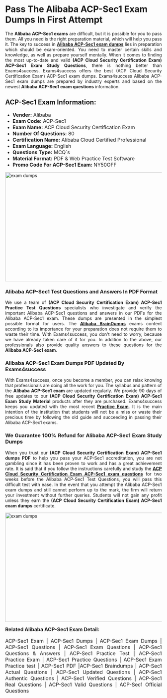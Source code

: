 <h1><strong><strong>Pass The Alibaba ACP-Sec1 Exam Dumps In First Attempt</strong></strong></h1> <p style="text-align:justify">The <strong>Alibaba ACP-Sec1 exams</strong> are difficult, but it is possible for you to pass them. All you need is the right preparation material, which will help you pass it. The key to success in <a href="https://www.exams4success.com/alibaba/acp-sec1-pdf-exam-dumps"><strong>Alibaba ACP-Sec1 exam dumps</strong></a> lies in preparation which should be exam-oriented. You need to master certain skills and knowledge, as well as prepare yourself mentally. When it comes to finding the most up-to-date and valid <strong>(ACP Cloud Security Certification Exam) ACP-Sec1 Exam Study Questions</strong>, there is nothing better than Exams4success. Exams4success offers the best (ACP Cloud Security Certification Exam) ACP-Sec1 exam dumps. Exams4success Alibaba ACP-Sec1 exam dumps are prepared by industry experts and based on the newest <strong>Alibaba ACP-Sec1 exam questions</strong> information.</p> <h2><strong><strong>ACP-Sec1 Exam Information:</strong></strong></h2> <ul> <li><span style="font-size:16px"><strong>Vender:</strong> Alibaba</span></li> <li><span style="font-size:16px"><strong>Exam Code:</strong> ACP-Sec1</span></li> <li><span style="font-size:16px"><strong>Exam Name:</strong> ACP Cloud Security Certification Exam</span></li> <li><span style="font-size:16px"><strong>Number Of Questions:</strong> 80</span></li> <li><span style="font-size:16px"><strong>Certification Name:</strong> Alibaba Cloud Certified Professional</span></li> <li><span style="font-size:16px"><strong>Exam Language:</strong> English</span></li> <li><span style="font-size:16px"><strong>Questions Type:</strong> MCQ`s</span></li> <li><span style="font-size:16px"><strong>Material Format:</strong> PDF & Web Practice Test Software</span></li> <li><span style="font-size:16px"><strong>Promo Code For ACP-Sec1 Exam: </strong>NY50OFF</span></li> </ul> <p><a href="https://www.exams4success.com/alibaba/acp-sec1-pdf-exam-dumps" rel="no-follow"><img alt="exam dumps" src="https://www.certcollections.com/uploads/content/infrist1.png" style="height:350px; width:750px" /></a></p> <h3><strong>Alibaba ACP-Sec1 Test Questions and Answers In PDF Format</strong></h3> <p style="text-align:justify">We use a team of <strong>(ACP Cloud Security Certification Exam) ACP-Sec1 Practice Test Questions</strong> specialists who investigate and verify the important Alibaba ACP-Sec1 questions and answers in our PDFs for the Alibaba ACP-Sec1 exam. These dumps are presented in the simplest possible format for users. The <a href="https://www.exams4success.com/alibaba-exam-dumps"><strong>Alibaba BrainDumps</strong></a> exams content according to its importance for your preparation does not require them to waste their time. With Exams4success, you don't need to worry, because we have already taken care of it for you. In addition to the above, our professionals also provide quality answers to these questions for the<strong> Alibaba ACP-Sec1 exam</strong>.</p> <h3><strong> Alibaba ACP-Sec1 Exam Dumps PDF Updated By Exams4success</strong></h3> <p style="text-align:justify">With Exams4success, once you become a member, you can relax knowing that professionals are doing all the work for you. The syllabus and pattern of the <strong>Alibaba ACP-Sec1 exam </strong>are updated regularly. We provide 90 days of free updates to our <strong>(ACP Cloud Security Certification Exam) ACP-Sec1 Exam Study Material</strong> products after they are purchased. Exams4success keeps you updated with the most recent <a href="https://www.exams4success.com/"><strong>Practice Exam</strong></a>. It is the main intention of the institution that students will not be a miss or waste their precious time by following the old guide and succeeding in passing their Alibaba ACP-Sec1 exams.</p> <h3 style="text-align:justify"><strong>We Guarantee 100% Refund for Alibaba ACP-Sec1 Exam Study Dumps</strong></h3> <p style="text-align:justify">When you trust our <strong>(ACP Cloud Security Certification Exam) ACP-Sec1 dumps PDF</strong> to help you pass your ACP-Sec1 accreditation, you are not gambling since it has been proven to work and has a great achievement rate. It is said that if you follow the instructions carefully and study the <a href="https://www.exams4success.com/alibaba/acp-sec1-pdf-exam-dumps"><strong>ACP Cloud Security Certification Exam ACP-Sec1 exam questions</strong></a> for two weeks before the Alibaba ACP-Sec1 Test Questions, you will pass this difficult test with ease. In the event that you attempt the Alibaba ACP-Sec1 exam dumps and still cannot perform up to the mark, the firm will return your investment without further queries. Students will not gain any profit unless they earn the <strong>(ACP Cloud Security Certification Exam) ACP-Sec1 exam dumps</strong> certificate.</p> <p style="text-align:justify"><a href="https://www.exams4success.com/alibaba/acp-sec1-pdf-exam-dumps" rel="no-follow"><img alt="exam dumps" src="https://www.certcollections.com/uploads/content/free_demo1.png" style="height:350px; width:750px" /></a></p> <p style="text-align:justify"><span style="font-size:16px"><strong>Related Alibaba ACP-Sec1 Exam Detail:</strong></span><br /> <br /> <span style="font-size:16px">ACP-Sec1 Exam | ACP-Sec1 Dumps | ACP-Sec1 Exam Dumps | ACP-Sec1 Questions | ACP-Sec1 Exam Questions | ACP-Sec1 Questions & Answers | ACP-Sec1 Practice Test | ACP-Sec1 Practice Exam | ACP-Sec1 Practice Questions | ACP-Sec1 Exam Practice test | ACP-Sec1 PDF |ACP-Sec1 Braindumps | ACP-Sec1 Actual Questions | ACP-Sec1 Updated Questions | ACP-Sec1 Authentic Questions | ACP-Sec1 Verified Questions | ACP-Sec1 Real Questions | ACP-Sec1 Valid Questions | ACP-Sec1 Official Questions</span></p>

